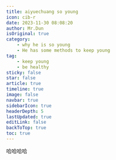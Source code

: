 ```yaml
---
title: aiyuechuang so young
icon: cib-r
date: 2023-11-30 08:08:20
author: Mr.Dun
isOriginal: true
category: 
    - why he is so young
    - He has some methods to keep young
tag:
    - keep young
    - be healthy
sticky: false
star: false
article: true
timeline: true
image: false
navbar: true
sidebarIcon: true
headerDepth: 5
lastUpdated: true
editLink: false
backToTop: true
toc: true
---
```


 哈哈哈哈